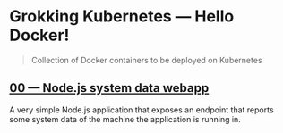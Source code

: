 # Grokking Kubernetes &mdash; Hello Docker!

> Collection of Docker containers to be deployed on Kubernetes

## [00 &mdash; Node.js system data webapp](./00-nodejs-sysdata-webapp/)

A very simple Node.js application that exposes an endpoint that reports some system data of the machine the application is running in.
